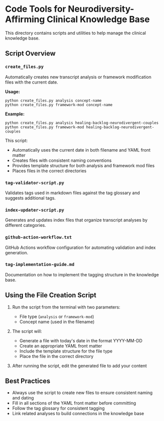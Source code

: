 # Code Tools for Neurodiversity-Affirming Clinical Knowledge Base

This directory contains scripts and utilities to help manage the clinical knowledge base.

## Script Overview

### `create_files.py`

Automatically creates new transcript analysis or framework modification files with the current date.

**Usage:**
```
python create_files.py analysis concept-name
python create_files.py framework-mod concept-name
```

**Example:**
```
python create_files.py analysis healing-backlog-neurodivergent-couples
python create_files.py framework-mod healing-backlog-neurodivergent-couples
```

This script:
- Automatically uses the current date in both filename and YAML front matter
- Creates files with consistent naming conventions
- Provides template structure for both analysis and framework mod files
- Places files in the correct directories

### `tag-validator-script.py`

Validates tags used in markdown files against the tag glossary and suggests additional tags.

### `index-updater-script.py`

Generates and updates index files that organize transcript analyses by different categories.

### `github-action-workflow.txt`

GitHub Actions workflow configuration for automating validation and index generation.

### `tag-implementation-guide.md`

Documentation on how to implement the tagging structure in the knowledge base.

## Using the File Creation Script

1. Run the script from the terminal with two parameters:
   - File type (`analysis` or `framework-mod`)
   - Concept name (used in the filename)

2. The script will:
   - Generate a file with today's date in the format YYYY-MM-DD
   - Create an appropriate YAML front matter
   - Include the template structure for the file type
   - Place the file in the correct directory

3. After running the script, edit the generated file to add your content

## Best Practices

- Always use the script to create new files to ensure consistent naming and dating
- Fill in all sections of the YAML front matter before committing
- Follow the tag glossary for consistent tagging
- Link related analyses to build connections in the knowledge base